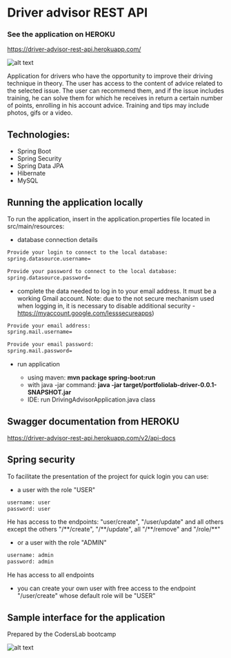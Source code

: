 # Driver advisor REST API

### See the application on HEROKU
https://driver-advisor-rest-api.herokuapp.com/

![alt text](https://user-images.githubusercontent.com/59224048/85204389-701eb580-b314-11ea-8c5b-101424547f64.png)

Application for drivers who have the opportunity to improve their driving technique in theory. The user has access to the content of advice related to the selected issue. The user can recommend them, and if the issue includes training, he can solve them for which he receives in return a certain number of points, enrolling in his account advice. Training and tips may include photos, gifs or a video.

## Technologies: 

* Spring Boot
* Spring Security 
* Spring Data JPA
* Hibernate
* MySQL

## Running the application locally
To run the application, insert in the application.properties file located in src/main/resources:
 
* database connection details 

```sh
Provide your login to connect to the local database:
spring.datasource.username=
```

```sh
Provide your password to connect to the local database:
spring.datasource.password=
```
* complete the data needed to log in to your email address. It must be a working Gmail account.
Note: due to the not secure mechanism used when logging in, it is necessary to disable additional security - https://myaccount.google.com/lesssecureapps)

```sh
Provide your email address:
spring.mail.username=
```

```sh
Provide your email password:
spring.mail.password=
```

* run application

    - using maven: <strong>mvn package spring-boot:run</strong>
    - with java -jar command: <strong>java -jar target/portfoliolab-driver-0.0.1-SNAPSHOT.jar</strong>
    - IDE: run DrivingAdvisorApplication.java class

## Swagger documentation from HEROKU

https://driver-advisor-rest-api.herokuapp.com/v2/api-docs

## Spring security

To facilitate the presentation of the project for quick login you can use:

* a user with the role "USER"
```sh
username: user
password: user
```

He has access to the endpoints: "user/create", "/user/update" and all others except the others "/\*\*/create", "/\*\*/update", all "/\*\*/remove" and "/role/\*\*"

* or a user with the role "ADMIN"
```sh
username: admin
password: admin
```
He has access to all endpoints

* you can create your own user with free access to the endpoint "/user/create" whose default role will be "USER"

## Sample interface for the application

Prepared by the CodersLab bootcamp

![alt text](https://trello-attachments.s3.amazonaws.com/5eb5216f15b31b30dd85db60/5eb5216f15b31b30dd85db88/958x530/b3f18604d02f42e14ceadedbf91b8ad6/zalacznik.png)